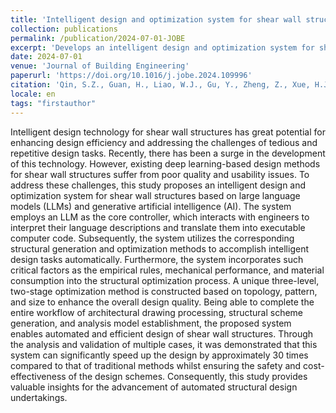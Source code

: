 ```yaml
---
title: 'Intelligent design and optimization system for shear wall structures based on large language models and generative artificial intelligence'
collection: publications
permalink: /publication/2024-07-01-JOBE
excerpt: 'Develops an intelligent design and optimization system for shear wall structures, increasing efficiency by about 30 times.'
date: 2024-07-01
venue: 'Journal of Building Engineering'
paperurl: 'https://doi.org/10.1016/j.jobe.2024.109996'
citation: 'Qin, S.Z., Guan, H., Liao, W.J., Gu, Y., Zheng, Z., Xue, H.J., Lu, X.Z., 2024. Intelligent design and optimization system for shear wall structures based on large language models and generative artificial intelligence. Journal of Building Engineering 95, 109996. https://doi.org/10.1016/j.jobe.2024.109996'
locale: en
tags: "firstauthor"
---
```


Intelligent design technology for shear wall structures has great potential for enhancing design efficiency and addressing the challenges of tedious and repetitive design tasks. Recently, there has been a surge in the development of this technology. However, existing deep learning-based design methods for shear wall structures suffer from poor quality and usability issues. To address these challenges, this study proposes an intelligent design and optimization system for shear wall structures based on large language models (LLMs) and generative artificial intelligence (AI). The system employs an LLM as the core controller, which interacts with engineers to interpret their language descriptions and translate them into executable computer code. Subsequently, the system utilizes the corresponding structural generation and optimization methods to accomplish intelligent design tasks automatically. Furthermore, the system incorporates such critical factors as the empirical rules, mechanical performance, and material consumption into the structural optimization process. A unique three-level, two-stage optimization method is constructed based on topology, pattern, and size to enhance the overall design quality. Being able to complete the entire workflow of architectural drawing processing, structural scheme generation, and analysis model establishment, the proposed system enables automated and efficient design of shear wall structures. Through the analysis and validation of multiple cases, it was demonstrated that this system can significantly speed up the design by approximately 30 times compared to that of traditional methods whilst ensuring the safety and cost-effectiveness of the design schemes. Consequently, this study provides valuable insights for the advancement of automated structural design undertakings.